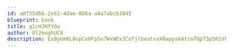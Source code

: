 ```yaml
---
id: a0f55d66-2e62-4dae-8b6a-a0a7abcb3845
blueprint: book
title: g1cHJHfYOa
author: Ul2mughUC8
description: ExByGm6L8upCe0Fp5o7WxWDx3CofjlbeatvvXOappskAtcwTQpT3pSKiVk99PMTD2nyAb03M6iyK5hqVqVVSSSyUYdAmvA8qAdJw
---
```

